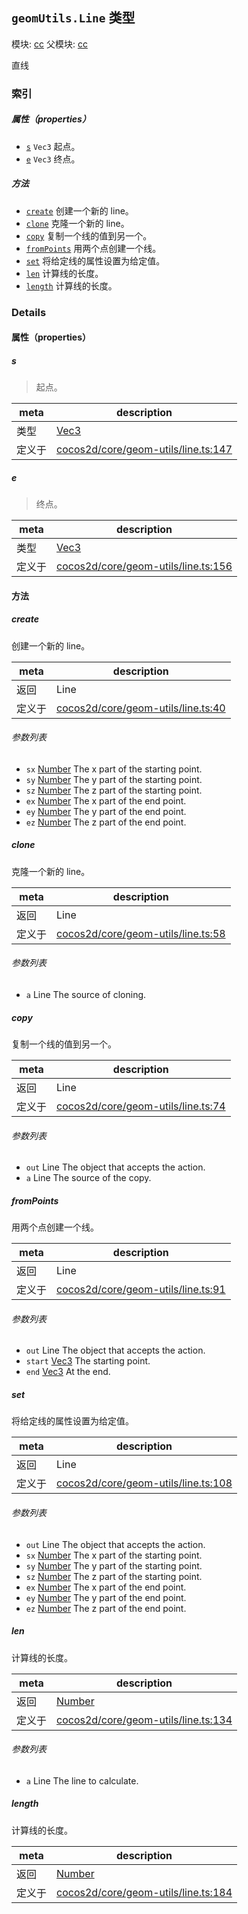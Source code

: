 ## `geomUtils.Line` 类型



模块: [cc](../modules/cc.md)
父模块: [cc](../modules/cc.md)


直线



### 索引

##### 属性（properties）

  - [`s`](#s) `Vec3` 起点。
  - [`e`](#e) `Vec3` 终点。



##### 方法

  - [`create`](#create) 创建一个新的 line。
  - [`clone`](#clone) 克隆一个新的 line。
  - [`copy`](#copy) 复制一个线的值到另一个。
  - [`fromPoints`](#frompoints) 用两个点创建一个线。
  - [`set`](#set) 将给定线的属性设置为给定值。
  - [`len`](#len) 计算线的长度。
  - [`length`](#length) 计算线的长度。



### Details


#### 属性（properties）


##### s

> 起点。

| meta | description |
|------|-------------|
| 类型 | <a href="../classes/Vec3.html" class="crosslink">Vec3</a> |
| 定义于 | [cocos2d/core/geom-utils/line.ts:147](https://github.com/cocos-creator/engine/blob/a2f4b48f64e8117cf0d5a93229bfe31932c42384/cocos2d/core/geom-utils/line.ts#L147) |



##### e

> 终点。

| meta | description |
|------|-------------|
| 类型 | <a href="../classes/Vec3.html" class="crosslink">Vec3</a> |
| 定义于 | [cocos2d/core/geom-utils/line.ts:156](https://github.com/cocos-creator/engine/blob/a2f4b48f64e8117cf0d5a93229bfe31932c42384/cocos2d/core/geom-utils/line.ts#L156) |






<!-- Method Block -->
#### 方法


##### create

创建一个新的 line。

| meta | description |
|------|-------------|
| 返回 | Line 
| 定义于 | [cocos2d/core/geom-utils/line.ts:40](https://github.com/cocos-creator/engine/blob/a2f4b48f64e8117cf0d5a93229bfe31932c42384/cocos2d/core/geom-utils/line.ts#L40) |

###### 参数列表
- `sx` <a href="https://developer.mozilla.org/en/JavaScript/Reference/Global_Objects/Number" class="crosslink external" target="_blank">Number</a> The x part of the starting point.
- `sy` <a href="https://developer.mozilla.org/en/JavaScript/Reference/Global_Objects/Number" class="crosslink external" target="_blank">Number</a> The y part of the starting point.
- `sz` <a href="https://developer.mozilla.org/en/JavaScript/Reference/Global_Objects/Number" class="crosslink external" target="_blank">Number</a> The z part of the starting point.
- `ex` <a href="https://developer.mozilla.org/en/JavaScript/Reference/Global_Objects/Number" class="crosslink external" target="_blank">Number</a> The x part of the end point.
- `ey` <a href="https://developer.mozilla.org/en/JavaScript/Reference/Global_Objects/Number" class="crosslink external" target="_blank">Number</a> The y part of the end point.
- `ez` <a href="https://developer.mozilla.org/en/JavaScript/Reference/Global_Objects/Number" class="crosslink external" target="_blank">Number</a> The z part of the end point.


##### clone

克隆一个新的 line。

| meta | description |
|------|-------------|
| 返回 | Line 
| 定义于 | [cocos2d/core/geom-utils/line.ts:58](https://github.com/cocos-creator/engine/blob/a2f4b48f64e8117cf0d5a93229bfe31932c42384/cocos2d/core/geom-utils/line.ts#L58) |

###### 参数列表
- `a` Line The source of cloning.


##### copy

复制一个线的值到另一个。

| meta | description |
|------|-------------|
| 返回 | Line 
| 定义于 | [cocos2d/core/geom-utils/line.ts:74](https://github.com/cocos-creator/engine/blob/a2f4b48f64e8117cf0d5a93229bfe31932c42384/cocos2d/core/geom-utils/line.ts#L74) |

###### 参数列表
- `out` Line The object that accepts the action.
- `a` Line The source of the copy.


##### fromPoints

用两个点创建一个线。

| meta | description |
|------|-------------|
| 返回 | Line 
| 定义于 | [cocos2d/core/geom-utils/line.ts:91](https://github.com/cocos-creator/engine/blob/a2f4b48f64e8117cf0d5a93229bfe31932c42384/cocos2d/core/geom-utils/line.ts#L91) |

###### 参数列表
- `out` Line The object that accepts the action.
- `start` <a href="../classes/Vec3.html" class="crosslink">Vec3</a> The starting point.
- `end` <a href="../classes/Vec3.html" class="crosslink">Vec3</a> At the end.


##### set

将给定线的属性设置为给定值。

| meta | description |
|------|-------------|
| 返回 | Line 
| 定义于 | [cocos2d/core/geom-utils/line.ts:108](https://github.com/cocos-creator/engine/blob/a2f4b48f64e8117cf0d5a93229bfe31932c42384/cocos2d/core/geom-utils/line.ts#L108) |

###### 参数列表
- `out` Line The object that accepts the action.
- `sx` <a href="https://developer.mozilla.org/en/JavaScript/Reference/Global_Objects/Number" class="crosslink external" target="_blank">Number</a> The x part of the starting point.
- `sy` <a href="https://developer.mozilla.org/en/JavaScript/Reference/Global_Objects/Number" class="crosslink external" target="_blank">Number</a> The y part of the starting point.
- `sz` <a href="https://developer.mozilla.org/en/JavaScript/Reference/Global_Objects/Number" class="crosslink external" target="_blank">Number</a> The z part of the starting point.
- `ex` <a href="https://developer.mozilla.org/en/JavaScript/Reference/Global_Objects/Number" class="crosslink external" target="_blank">Number</a> The x part of the end point.
- `ey` <a href="https://developer.mozilla.org/en/JavaScript/Reference/Global_Objects/Number" class="crosslink external" target="_blank">Number</a> The y part of the end point.
- `ez` <a href="https://developer.mozilla.org/en/JavaScript/Reference/Global_Objects/Number" class="crosslink external" target="_blank">Number</a> The z part of the end point.


##### len

计算线的长度。

| meta | description |
|------|-------------|
| 返回 | <a href="https://developer.mozilla.org/en/JavaScript/Reference/Global_Objects/Number" class="crosslink external" target="_blank">Number</a> 
| 定义于 | [cocos2d/core/geom-utils/line.ts:134](https://github.com/cocos-creator/engine/blob/a2f4b48f64e8117cf0d5a93229bfe31932c42384/cocos2d/core/geom-utils/line.ts#L134) |

###### 参数列表
- `a` Line The line to calculate.


##### length

计算线的长度。

| meta | description |
|------|-------------|
| 返回 | <a href="https://developer.mozilla.org/en/JavaScript/Reference/Global_Objects/Number" class="crosslink external" target="_blank">Number</a> 
| 定义于 | [cocos2d/core/geom-utils/line.ts:184](https://github.com/cocos-creator/engine/blob/a2f4b48f64e8117cf0d5a93229bfe31932c42384/cocos2d/core/geom-utils/line.ts#L184) |





